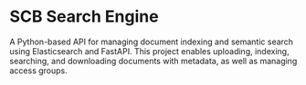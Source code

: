 # SCB Search Engine
A Python-based API for managing document indexing and semantic search using Elasticsearch and FastAPI. This project enables uploading, indexing, searching, and downloading documents with metadata, as well as managing access groups.
